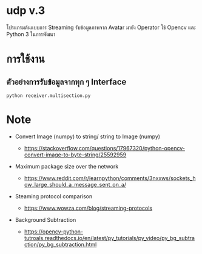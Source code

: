 # udp v.3
โปรแกรมต้นแบบการ Streaming รับข้อมูลภาพจาก Avatar มายัง Operator  ใช้ Opencv และ Python 3 ในการพัฒนา

# การใช้งาน

## ตัวอย่างการรับข้อมูลจากทุก ๆ Interface
~~~
python receiver.multisection.py
~~~

# Note

- Convert Image (numpy) to string/ string to Image (numpy)
  - https://stackoverflow.com/questions/17967320/python-opencv-convert-image-to-byte-string/25592959

- Maximum package size over the network
  - https://www.reddit.com/r/learnpython/comments/3nxxws/sockets_how_large_should_a_message_sent_on_a/

- Steaming protocol comparison
  - https://www.wowza.com/blog/streaming-protocols

- Background Subtraction
  - https://opencv-python-tutroals.readthedocs.io/en/latest/py_tutorials/py_video/py_bg_subtraction/py_bg_subtraction.html  